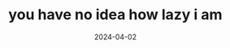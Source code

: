 ---
date: 2024-04-02
title: you have no idea how lazy i am
alt: A nighttime telephoto of a crowd gathered around a bumper car ride at a small-time amusement park. The crowd is unlit, and seen only as black silhouettes against the backdrop of the bumper car ride. Smoke is covering part of the ride, catching the light from the park and the bumper cars.
---